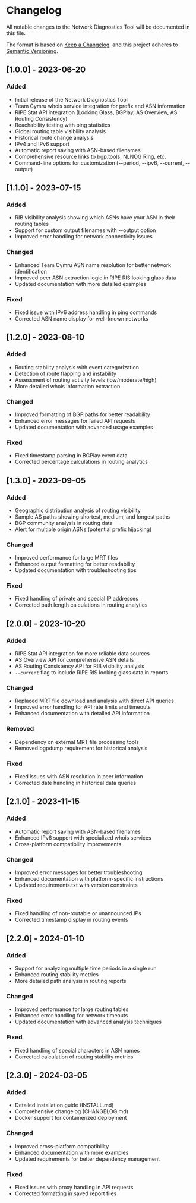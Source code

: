 # Changelog

All notable changes to the Network Diagnostics Tool will be documented in this file.

The format is based on [Keep a Changelog](https://keepachangelog.com/en/1.0.0/),
and this project adheres to [Semantic Versioning](https://semver.org/spec/v2.0.0.html).

## [1.0.0] - 2023-06-20

### Added
- Initial release of the Network Diagnostics Tool
- Team Cymru whois service integration for prefix and ASN information
- RIPE Stat API integration (Looking Glass, BGPlay, AS Overview, AS Routing Consistency)
- Reachability testing with ping statistics
- Global routing table visibility analysis
- Historical route change analysis
- IPv4 and IPv6 support
- Automatic report saving with ASN-based filenames
- Comprehensive resource links to bgp.tools, NLNOG Ring, etc.
- Command-line options for customization (--period, --ipv6, --current, --output)

## [1.1.0] - 2023-07-15

### Added
- RIB visibility analysis showing which ASNs have your ASN in their routing tables
- Support for custom output filenames with --output option
- Improved error handling for network connectivity issues

### Changed
- Enhanced Team Cymru ASN name resolution for better network identification
- Improved peer ASN extraction logic in RIPE RIS looking glass data
- Updated documentation with more detailed examples

### Fixed
- Fixed issue with IPv6 address handling in ping commands
- Corrected ASN name display for well-known networks

## [1.2.0] - 2023-08-10

### Added
- Routing stability analysis with event categorization
- Detection of route flapping and instability
- Assessment of routing activity levels (low/moderate/high)
- More detailed whois information extraction

### Changed
- Improved formatting of BGP paths for better readability
- Enhanced error messages for failed API requests
- Updated documentation with advanced usage examples

### Fixed
- Fixed timestamp parsing in BGPlay event data
- Corrected percentage calculations in routing analytics

## [1.3.0] - 2023-09-05

### Added
- Geographic distribution analysis of routing visibility
- Sample AS paths showing shortest, medium, and longest paths
- BGP community analysis in routing data
- Alert for multiple origin ASNs (potential prefix hijacking)

### Changed
- Improved performance for large MRT files
- Enhanced output formatting for better readability
- Updated documentation with troubleshooting tips

### Fixed
- Fixed handling of private and special IP addresses
- Corrected path length calculations in routing analytics

## [2.0.0] - 2023-10-20

### Added
- RIPE Stat API integration for more reliable data sources
- AS Overview API for comprehensive ASN details
- AS Routing Consistency API for RIB visibility analysis
- `--current` flag to include RIPE RIS looking glass data in reports

### Changed
- Replaced MRT file download and analysis with direct API queries
- Improved error handling for API rate limits and timeouts
- Enhanced documentation with detailed API information

### Removed
- Dependency on external MRT file processing tools
- Removed bgpdump requirement for historical analysis

### Fixed
- Fixed issues with ASN resolution in peer information
- Corrected date handling in historical data queries

## [2.1.0] - 2023-11-15

### Added
- Automatic report saving with ASN-based filenames
- Enhanced IPv6 support with specialized whois services
- Cross-platform compatibility improvements

### Changed
- Improved error messages for better troubleshooting
- Enhanced documentation with platform-specific instructions
- Updated requirements.txt with version constraints

### Fixed
- Fixed handling of non-routable or unannounced IPs
- Corrected timestamp display in routing events

## [2.2.0] - 2024-01-10

### Added
- Support for analyzing multiple time periods in a single run
- Enhanced routing stability metrics
- More detailed path analysis in routing reports

### Changed
- Improved performance for large routing tables
- Enhanced error handling for network timeouts
- Updated documentation with advanced analysis techniques

### Fixed
- Fixed handling of special characters in ASN names
- Corrected calculation of routing stability metrics

## [2.3.0] - 2024-03-05

### Added
- Detailed installation guide (INSTALL.md)
- Comprehensive changelog (CHANGELOG.md)
- Docker support for containerized deployment

### Changed
- Improved cross-platform compatibility
- Enhanced documentation with more examples
- Updated requirements for better dependency management

### Fixed
- Fixed issues with proxy handling in API requests
- Corrected formatting in saved report files

